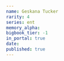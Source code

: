 ```yaml
---
name: Geskana Tucker
rarity: 4
series: ent
memory_alpha:
bigbook_tier: -1
in_portal: true
date:
published: true
---
```




